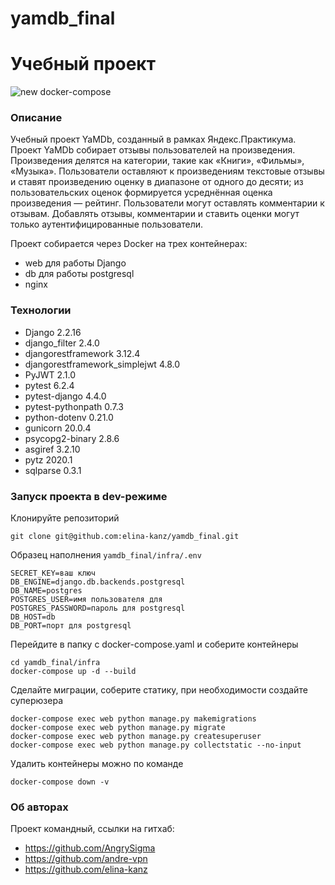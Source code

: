# yamdb_final
# Учебный проект
![new docker-compose](https://github.com/elina-kanz/yamdb_final/actions/workflows/yamdb_workflow.yml/badge.svg)
### Описание
Учебный проект YaMDb, созданный в рамках Яндекс.Практикума.
Проект YaMDb собирает отзывы пользователей на произведения. Произведения делятся на категории,
такие как «Книги», «Фильмы», «Музыка». Пользователи оставляют к произведениям текстовые отзывы
и ставят произведению оценку в диапазоне от одного до десяти; из пользовательских оценок
формируется усреднённая оценка произведения — рейтинг. Пользователи могут оставлять комментарии к отзывам.
Добавлять отзывы, комментарии и ставить оценки могут только аутентифицированные пользователи.

Проект собирается через Docker на трех контейнерах:
 * web для работы Django
 * db для работы postgresql
 * nginx
### Технологии
* Django 2.2.16
* django_filter 2.4.0
* djangorestframework 3.12.4
* djangorestframework_simplejwt 4.8.0
* PyJWT 2.1.0
* pytest 6.2.4
* pytest-django 4.4.0
* pytest-pythonpath 0.7.3
* python-dotenv 0.21.0
* gunicorn 20.0.4
* psycopg2-binary 2.8.6
* asgiref 3.2.10
* pytz 2020.1
* sqlparse 0.3.1
### Запуск проекта в dev-режиме
Клонируйте репозиторий
```
git clone git@github.com:elina-kanz/yamdb_final.git
```
Образец наполнения ```yamdb_final/infra/.env```
```
SECRET_KEY=ваш ключ
DB_ENGINE=django.db.backends.postgresql
DB_NAME=postgres
POSTGRES_USER=имя пользователя для
POSTGRES_PASSWORD=пароль для postgresql
DB_HOST=db
DB_PORT=порт для postgresql
```
Перейдите в папку с docker-compose.yaml и соберите контейнеры
```
cd yamdb_final/infra
docker-compose up -d --build
```
Сделайте миграции, соберите статику, при необходимости создайте суперюзера
```
docker-compose exec web python manage.py makemigrations
docker-compose exec web python manage.py migrate
docker-compose exec web python manage.py createsuperuser
docker-compose exec web python manage.py collectstatic --no-input
```

Удалить контейнеры можно по команде
```
docker-compose down -v
```
### Об авторах

Проект командный, ссылки на гитхаб:

* https://github.com/AngrySigma
* https://github.com/andre-vpn
* https://github.com/elina-kanz
